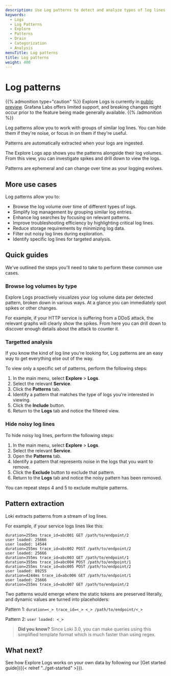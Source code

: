 ```yaml
---
description: Use Log patterns to detect and analyze types of log lines.
keywords:
  - Logs
  - Log Patterns
  - Explore
  - Patterns
  - Drain
  - Categorization
  - Analysis
menuTitle: Log patterns
title: Log patterns
weight: 400
---
```


# Log patterns

{{% admonition type="caution" %}}
Explore Logs is currently in [public preview](/docs/release-life-cycle/). Grafana Labs offers limited support, and breaking changes might occur prior to the feature being made generally available.
{{% /admonition %}}

Log patterns allow you to work with groups of similar log lines. You can hide them if they're noise, or focus in on them if they're useful.

Patterns are automatically extracted when your logs are ingested.

The Explore Logs app shows you the patterns alongside their log volumes. From this view, you can investigate spikes and drill down to view the logs.

Patterns are ephemeral and can change over time as your logging evolves.

## More use cases

Log patterns allow you to:

* Browse the log volume over time of different types of logs.
* Simplify log management by grouping similar log entries.
* Enhance log searches by focusing on relevant patterns.
* Improve troubleshooting efficiency by highlighting critical log lines.
* Reduce storage requirements by minimizing log data.
* Filter out noisy log lines during exploration.
* Identify specific log lines for targeted analysis.

## Quick guides

We've outlined the steps you'll need to take to perform these common use cases.

### Browse log volumes by type

Explore Logs proactively visualizes your log volume data per detected pattern, broken down in various ways. At a glance you can immediately spot spikes or other changes.

For example, if your HTTP service is suffering from a DDoS attack, the relevant graphs will clearly show the spikes. From here you can drill down to discover enough details about the attack to counter it.

### Targetted analysis

If you know the kind of log line you're looking for, Log patterns are an easy way to get everything else out of the way.

To view only a specific set of patterns, perform the following steps:

1. In the main menu, select **Explore** > **Logs**.
2. Select the relevant **Service**.
3. Click the **Patterns** tab.
4. Identify a pattern that matches the type of logs you're interested in viewing.
5. Click the **Include** button.
6. Return to the **Logs** tab and notice the filtered view.

### Hide noisy log lines

To hide noisy log lines, perform the following steps:

1. In the main menu, select **Explore** > **Logs**.
2. Select the relevant **Service**.
3. Open the **Patterns** tab.
4. Identify a pattern that represents noise in the logs that you want to remove.
5. Click the **Exclude** button to exclude that pattern.
6. Return to the **Logs** tab and notice the noisy pattern has been removed.

You can repeat steps 4 and 5 to exclude multiple patterns.

## Pattern extraction

Loki extracts patterns from a stream of log lines.

For example, if your service logs lines like this:

```
duration=255ms trace_id=abc001 GET /path/to/endpoint/2
user loaded: 25666
user loaded: 14544
duration=255ms trace_id=abc002 POST /path/to/endpoint/2
user loaded: 25666
duration=355ms trace_id=abc003 GET /path/to/endpoint/1
duration=355ms trace_id=abc004 POST /path/to/endpoint/1
duration=255ms trace_id=abc005 POST /path/to/endpoint/2
user loaded: 89255
duration=4244ms trace_id=abc006 GET /path/to/endpoint/1
user loaded: 25666
duration=255ms trace_id=abc007 GET /path/to/endpoint/2
```

Two patterns would emerge where the static tokens are preserved literally, and dynamic values are turned into placeholders:

Pattern 1: `duration=<_> trace_id=<_> <_> /path/to/endpoint/<_>`

Pattern 2: `user loaded: <_>`

> **Did you know?** Since Loki 3.0, you can make queries using this simplified template format which is much faster than using regex.

## What next?

See how Explore Logs works on your own data by following our [Get started guide]({{< relref "../get-started" >}}).
